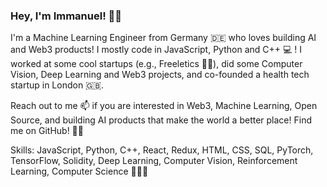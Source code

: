 ### Hey, I'm Immanuel! 👋🏽‍

I'm a Machine Learning Engineer from Germany 🇩🇪 who loves building AI and Web3 products! I mostly code in JavaScript, Python and C++ 💻 ! I worked at some cool startups (e.g., Freeletics 🏃🏽‍), did some Computer Vision, Deep Learning and Web3 projects, and co-founded a health tech startup in London 🇬🇧.

Reach out to me 📫 if you are interested in Web3, Machine Learning, Open Source, and building AI products that make the world a better place! Find me on GitHub! 🤙🏽‍

Skills: JavaScript, Python, C++, React, Redux, HTML, CSS, SQL, PyTorch, TensorFlow, Solidity, Deep Learning, Computer Vision, Reinforcement Learning, Computer Science 👨🏽‍🎓

